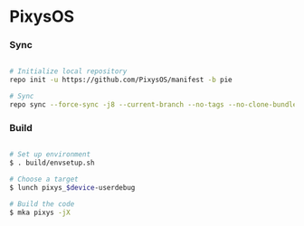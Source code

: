 # PixysOS #

### Sync ###

```bash

# Initialize local repository
repo init -u https://github.com/PixysOS/manifest -b pie

# Sync
repo sync --force-sync -j8 --current-branch --no-tags --no-clone-bundle --optimized-fetch --prune
```

### Build ###

```bash

# Set up environment
$ . build/envsetup.sh

# Choose a target
$ lunch pixys_$device-userdebug

# Build the code
$ mka pixys -jX
```

